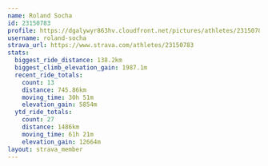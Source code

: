 ```yaml
---
name: Roland Socha
id: 23150783
profile: https://dgalywyr863hv.cloudfront.net/pictures/athletes/23150783/14745672/4/large.jpg
username: roland-socha
strava_url: https://www.strava.com/athletes/23150783
stats:
  biggest_ride_distance: 138.2km
  biggest_climb_elevation_gain: 1987.1m
  recent_ride_totals:
    count: 13
    distance: 745.86km
    moving_time: 30h 51m
    elevation_gain: 5854m
  ytd_ride_totals:
    count: 27
    distance: 1486km
    moving_time: 61h 21m
    elevation_gain: 12664m
layout: strava_member
--- 
```

